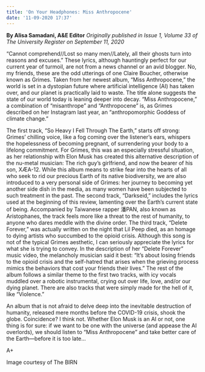 ```yaml
---
title: 'On Your Headphones: Miss Anthropocene'
date: '11-09-2020 17:37'
---
```


**By Alisa Samadani, A&E Editor** _Originally published in Issue 1, Volume 33 of The University Register on September 11, 2020_

“Cannot comprehend//Lost so many men//Lately, all their ghosts turn into reasons and excuses.” These lyrics, although hauntingly perfect for our current year of turmoil, are not from a news channel or an avid blogger. No, my friends, these are the odd utterings of one Claire Boucher, otherwise known as Grimes. Taken from her newest album, “Miss Anthropocene,” the world is set in a dystopian future where artificial intelligence (AI) has taken over, and our planet is practically laid to waste. The title alone suggests the state of our world today is leaning deeper into decay. “Miss Anthropocene,” a combination of “misanthrope” and “Anthropocene” is, 
as Grimes described on her Instagram last year, an “anthropomorphic Goddess of climate change.” 

The first track, “So Heavy I Fell Through The Earth,” starts off strong: Grimes’ chilling voice, like a fog coming over the listener’s ears, whispers the hopelessness of becoming pregnant, of surrendering your body to a lifelong commitment. For Grimes, this was an especially stressful situation, as her relationship with Elon Musk has created this alternative description of the nu-metal musician: The rich guy’s girlfriend, and now the bearer of his son, XÆA-12. While this album means to strike fear into the hearts of all who seek to rid our precious Earth of its native biodiversity, we are also introduced to a very personal side of Grimes: her journey to becoming yet another side dish in the media, as many women have been subjected to such treatment in the past. The second track, “Darkseid,” includes the lyrics used at the beginning of this review, lamenting over the Earth’s current state of being. Accompanied by Taiwanese rapper 潘PAN, also known as Aristophanes, the track feels more like a threat to the rest of humanity, to anyone who dares meddle with the divine order. The third track, “Delete Forever,” was actually written on the night that Lil Peep died, as an homage to dying artists who succumbed to the opioid crisis. Although this song is not of the typical Grimes aesthetic, I can seriously appreciate the lyrics for what she is trying to convey. In the description of her “Delete Forever” music video, the melancholy musician said it best: “It’s about losing friends to the opioid crisis and the self-hatred that arises when the grieving process mimics the behaviors that cost your friends their lives.” The rest of the album follows a similar theme to the first two tracks, with icy vocals muddled over a robotic instrumental, crying out over life, love, and/or our dying planet. There are also tracks that were simply made for the hell of it, like “Violence.”

An album that is not afraid to delve deep into the inevitable destruction of humanity, released mere months before the COVID-19 crisis, shook the globe. Coincidence? I think not. Whether Elon Musk is an AI or not, one thing is for sure: if we want to be one with the universe (and appease the AI overlords), we should listen to “Miss Anthropocene” and take better care of the Earth—before it is too late...

A+

Image courtesy of The BIRN